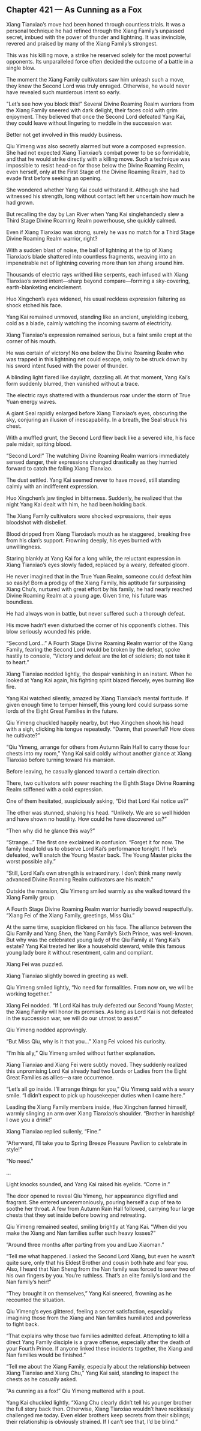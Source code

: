 ## Chapter 421 — As Cunning as a Fox

Xiang Tianxiao’s move had been honed through countless trials. It was a personal technique he had refined through the Xiang Family’s unpassed secret, imbued with the power of thunder and lightning. It was invincible, revered and praised by many of the Xiang Family’s strongest.

This was his killing move, a strike he reserved solely for the most powerful opponents. Its unparalleled force often decided the outcome of a battle in a single blow.

The moment the Xiang Family cultivators saw him unleash such a move, they knew the Second Lord was truly enraged. Otherwise, he would never have revealed such murderous intent so early.

"Let’s see how you block this!" Several Divine Roaming Realm warriors from the Xiang Family sneered with dark delight, their faces cold with grim enjoyment. They believed that once the Second Lord defeated Yang Kai, they could leave without lingering to meddle in the succession war.

Better not get involved in this muddy business.

Qiu Yimeng was also secretly alarmed but wore a composed expression. She had not expected Xiang Tianxiao’s combat power to be so formidable, and that he would strike directly with a killing move. Such a technique was impossible to resist head-on for those below the Divine Roaming Realm, even herself, only at the First Stage of the Divine Roaming Realm, had to evade first before seeking an opening.

She wondered whether Yang Kai could withstand it. Although she had witnessed his strength, long without contact left her uncertain how much he had grown.

But recalling the day by Lan River when Yang Kai singlehandedly slew a Third Stage Divine Roaming Realm powerhouse, she quickly calmed.

Even if Xiang Tianxiao was strong, surely he was no match for a Third Stage Divine Roaming Realm warrior, right?

With a sudden blast of noise, the ball of lightning at the tip of Xiang Tianxiao’s blade shattered into countless fragments, weaving into an impenetrable net of lightning covering more than ten zhang around him.

Thousands of electric rays writhed like serpents, each infused with Xiang Tianxiao’s sword intent—sharp beyond compare—forming a sky-covering, earth-blanketing encirclement.

Huo Xingchen’s eyes widened, his usual reckless expression faltering as shock etched his face.

Yang Kai remained unmoved, standing like an ancient, unyielding iceberg, cold as a blade, calmly watching the incoming swarm of electricity.

Xiang Tianxiao's expression remained serious, but a faint smile crept at the corner of his mouth.

He was certain of victory! No one below the Divine Roaming Realm who was trapped in this lightning net could escape, only to be struck down by his sword intent fused with the power of thunder.

A blinding light flared like daylight, dazzling all. At that moment, Yang Kai’s form suddenly blurred, then vanished without a trace.

The electric rays shattered with a thunderous roar under the storm of True Yuan energy waves.

A giant Seal rapidly enlarged before Xiang Tianxiao’s eyes, obscuring the sky, conjuring an illusion of inescapability. In a breath, the Seal struck his chest.

With a muffled grunt, the Second Lord flew back like a severed kite, his face pale midair, spitting blood.

“Second Lord!” The watching Divine Roaming Realm warriors immediately sensed danger, their expressions changed drastically as they hurried forward to catch the falling Xiang Tianxiao.

The dust settled. Yang Kai seemed never to have moved, still standing calmly with an indifferent expression.

Huo Xingchen’s jaw tingled in bitterness. Suddenly, he realized that the night Yang Kai dealt with him, he had been holding back.

The Xiang Family cultivators wore shocked expressions, their eyes bloodshot with disbelief.

Blood dripped from Xiang Tianxiao’s mouth as he staggered, breaking free from his clan’s support. Frowning deeply, his eyes burned with unwillingness.

Staring blankly at Yang Kai for a long while, the reluctant expression in Xiang Tianxiao’s eyes slowly faded, replaced by a weary, defeated gloom.

He never imagined that in the True Yuan Realm, someone could defeat him so easily! Born a prodigy of the Xiang Family, his aptitude far surpassing Xiang Chu’s, nurtured with great effort by his family, he had nearly reached Divine Roaming Realm at a young age. Given time, his future was boundless.

He had always won in battle, but never suffered such a thorough defeat.

His move hadn’t even disturbed the corner of his opponent’s clothes. This blow seriously wounded his pride.

“Second Lord…” A Fourth Stage Divine Roaming Realm warrior of the Xiang Family, fearing the Second Lord would be broken by the defeat, spoke hastily to console, “Victory and defeat are the lot of soldiers; do not take it to heart.”

Xiang Tianxiao nodded lightly, the despair vanishing in an instant. When he looked at Yang Kai again, his fighting spirit blazed fiercely, eyes burning like fire.

Yang Kai watched silently, amazed by Xiang Tianxiao’s mental fortitude. If given enough time to temper himself, this young lord could surpass some lords of the Eight Great Families in the future.

Qiu Yimeng chuckled happily nearby, but Huo Xingchen shook his head with a sigh, clicking his tongue repeatedly. “Damn, that powerful? How does he cultivate?”

“Qiu Yimeng, arrange for others from Autumn Rain Hall to carry those four chests into my room,” Yang Kai said coldly without another glance at Xiang Tianxiao before turning toward his mansion.

Before leaving, he casually glanced toward a certain direction.

There, two cultivators with power reaching the Eighth Stage Divine Roaming Realm stiffened with a cold expression.

One of them hesitated, suspiciously asking, “Did that Lord Kai notice us?”

The other was stunned, shaking his head. “Unlikely. We are so well hidden and have shown no hostility. How could he have discovered us?”

“Then why did he glance this way?”

“Strange…” The first one exclaimed in confusion. “Forget it for now. The family head told us to observe Lord Kai’s performance tonight. If he’s defeated, we’ll snatch the Young Master back. The Young Master picks the worst possible ally.”

“Still, Lord Kai’s own strength is extraordinary. I don’t think many newly advanced Divine Roaming Realm cultivators are his match.”

Outside the mansion, Qiu Yimeng smiled warmly as she walked toward the Xiang Family group.

A Fourth Stage Divine Roaming Realm warrior hurriedly bowed respectfully. “Xiang Fei of the Xiang Family, greetings, Miss Qiu.”

At the same time, suspicion flickered on his face. The alliance between the Qiu Family and Yang Shen, the Yang Family’s Sixth Prince, was well-known. But why was the celebrated young lady of the Qiu Family at Yang Kai’s estate? Yang Kai treated her like a household steward, while this famous young lady bore it without resentment, calm and compliant.

Xiang Fei was puzzled.

Xiang Tianxiao slightly bowed in greeting as well.

Qiu Yimeng smiled lightly, “No need for formalities. From now on, we will be working together.”

Xiang Fei nodded. “If Lord Kai has truly defeated our Second Young Master, the Xiang Family will honor its promises. As long as Lord Kai is not defeated in the succession war, we will do our utmost to assist.”

Qiu Yimeng nodded approvingly.

“But Miss Qiu, why is it that you…” Xiang Fei voiced his curiosity.

“I’m his ally,” Qiu Yimeng smiled without further explanation.

Xiang Tianxiao and Xiang Fei were subtly moved. They suddenly realized this unpromising Lord Kai already had two Lords or Ladies from the Eight Great Families as allies—a rare occurrence.

“Let’s all go inside. I’ll arrange things for you,” Qiu Yimeng said with a weary smile. “I didn’t expect to pick up housekeeper duties when I came here.”

Leading the Xiang Family members inside, Huo Xingchen fanned himself, warmly slinging an arm over Xiang Tianxiao’s shoulder. “Brother in hardship! I owe you a drink!”

Xiang Tianxiao replied sullenly, “Fine.”

“Afterward, I’ll take you to Spring Breeze Pleasure Pavilion to celebrate in style!”

“No need.”

…

Light knocks sounded, and Yang Kai raised his eyelids. “Come in.”

The door opened to reveal Qiu Yimeng, her appearance dignified and fragrant. She entered unceremoniously, pouring herself a cup of tea to soothe her throat. A few from Autumn Rain Hall followed, carrying four large chests that they set inside before bowing and retreating.

Qiu Yimeng remained seated, smiling brightly at Yang Kai. “When did you make the Xiang and Nan families suffer such heavy losses?”

“Around three months after parting from you and Luo Xiaoman.”

“Tell me what happened. I asked the Second Lord Xiang, but even he wasn’t quite sure, only that his Eldest Brother and cousin both hate and fear you. Also, I heard that Nan Sheng from the Nan family was forced to sever two of his own fingers by you. You’re ruthless. That’s an elite family’s lord and the Nan family’s heir!”

“They brought it on themselves,” Yang Kai sneered, frowning as he recounted the situation.

Qiu Yimeng’s eyes glittered, feeling a secret satisfaction, especially imagining those from the Xiang and Nan families humiliated and powerless to fight back.

“That explains why those two families admitted defeat. Attempting to kill a direct Yang Family disciple is a grave offense, especially after the death of your Fourth Prince. If anyone linked these incidents together, the Xiang and Nan families would be finished.”

“Tell me about the Xiang Family, especially about the relationship between Xiang Tianxiao and Xiang Chu,” Yang Kai said, standing to inspect the chests as he casually asked.

“As cunning as a fox!” Qiu Yimeng muttered with a pout.

Yang Kai chuckled lightly. “Xiang Chu clearly didn’t tell his younger brother the full story back then. Otherwise, Xiang Tianxiao wouldn’t have recklessly challenged me today. Even elder brothers keep secrets from their siblings; their relationship is obviously strained. If I can’t see that, I’d be blind.”